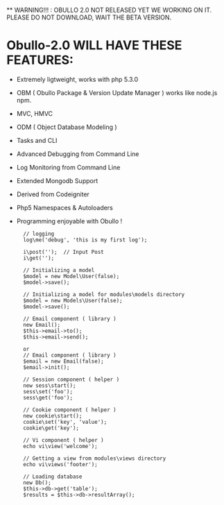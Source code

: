 ** WARNING!!! : OBULLO 2.0 NOT RELEASED YET WE WORKING ON IT.
PLEASE DO NOT DOWNLOAD, WAIT THE BETA VERSION.


Obullo-2.0 WILL HAVE THESE FEATURES:
=========================

- Extremely ligtweight, works with php 5.3.0
- OBM ( Obullo Package & Version Update Manager ) works like node.js npm.
- MVC, HMVC 
- ODM ( Object Database Modeling )
- Tasks and CLI
- Advanced Debugging from Command Line
- Log Monitoring from Command Line
- Extended Mongodb Support
- Derived from Codeigniter
- Php5 Namespaces & Autoloaders
- Programming enjoyable with Obullo !
        
        // logging
        log\me('debug', 'this is my first log');

        i\post('');  // Input Post
        i\get('');

        // Initializing a model
        $model = new Model\User(false);
        $model->save();

        // Initializing a model for modules\models directory
        $model = new Models\User(false);
        $model->save();

        // Email component ( library )
        new Email();
        $this->email->to();
        $this->email->send();

        or
        // Email component ( library )
        $email = new Email(false);
        $email->init();

        // Session component ( helper )
        new sess\start();
        sess\set('foo');
        sess\get('foo');

        // Cookie component ( helper )
        new cookie\start();
        cookie\set('key', 'value');
        cookie\get('key');

        // Vi component ( helper )
        echo vi\view('welcome'); 
        
        // Getting a view from modules\views directory
        echo vi\views('footer');

        // Loading database
        new Db();
        $this->db->get('table');
        $results = $this->db->resultArray();
